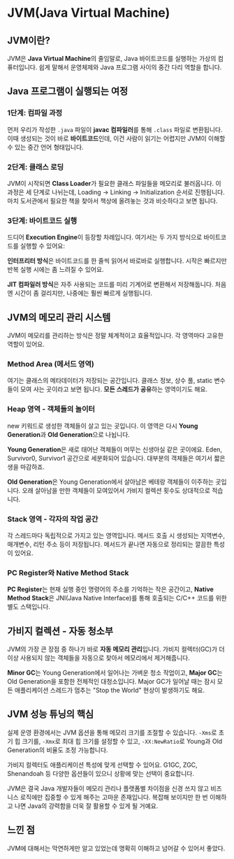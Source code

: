 
# JVM(Java Virtual Machine)

## JVM이란?

JVM은 **Java Virtual Machine**의 줄임말로, Java 바이트코드를 실행하는 가상의 컴퓨터입니다. 쉽게 말해서 운영체제와 Java 프로그램 사이의 중간 다리 역할을 합니다.

## Java 프로그램이 실행되는 여정

### 1단계: 컴파일 과정

먼저 우리가 작성한 `.java` 파일이 **javac 컴파일러**를 통해 `.class` 파일로 변환됩니다. 이때 생성되는 것이 바로 **바이트코드**인데, 이건 사람이 읽기는 어렵지만 JVM이 이해할 수 있는 중간 언어 형태입니다.

### 2단계: 클래스 로딩

JVM이 시작되면 **Class Loader**가 필요한 클래스 파일들을 메모리로 불러옵니다. 이 과정은 세 단계로 나뉘는데, Loading → Linking → Initialization 순서로 진행됩니다. 마치 도서관에서 필요한 책을 찾아서 책상에 올려놓는 것과 비슷하다고 보면 됩니다.

### 3단계: 바이트코드 실행

드디어 **Execution Engine**이 등장할 차례입니다. 여기서는 두 가지 방식으로 바이트코드를 실행할 수 있어요:

**인터프리터 방식**은 바이트코드를 한 줄씩 읽어서 바로바로 실행합니다. 시작은 빠르지만 반복 실행 시에는 좀 느려질 수 있어요.

**JIT 컴파일러 방식**은 자주 사용되는 코드를 미리 기계어로 변환해서 저장해둡니다. 처음엔 시간이 좀 걸리지만, 나중에는 훨씬 빠르게 실행됩니다.

## JVM의 메모리 관리 시스템

JVM이 메모리를 관리하는 방식은 정말 체계적이고 효율적입니다. 각 영역마다 고유한 역할이 있어요.

### Method Area (메서드 영역)

여기는 클래스의 메타데이터가 저장되는 공간입니다. 클래스 정보, 상수 풀, static 변수들이 모여 사는 곳이라고 보면 됩니다. **모든 스레드가 공유**하는 영역이기도 해요.

### Heap 영역 - 객체들의 놀이터

new 키워드로 생성한 객체들이 살고 있는 곳입니다. 이 영역은 다시 **Young Generation**과 **Old Generation**으로 나뉩니다.

**Young Generation**은 새로 태어난 객체들이 머무는 신생아실 같은 곳이에요. Eden, Survivor0, Survivor1 공간으로 세분화되어 있습니다. 대부분의 객체들은 여기서 짧은 생을 마감하죠.

**Old Generation**은 Young Generation에서 살아남은 베테랑 객체들이 이주하는 곳입니다. 오래 살아남을 만한 객체들이 모여있어서 가비지 컬렉션 횟수도 상대적으로 적습니다.

### Stack 영역 - 각자의 작업 공간

각 스레드마다 독립적으로 가지고 있는 영역입니다. 메서드 호출 시 생성되는 지역변수, 매개변수, 리턴 주소 등이 저장됩니다. 메서드가 끝나면 자동으로 정리되는 깔끔한 특성이 있어요.

### PC Register와 Native Method Stack

**PC Register**는 현재 실행 중인 명령어의 주소를 기억하는 작은 공간이고, **Native Method Stack**은 JNI(Java Native Interface)를 통해 호출되는 C/C++ 코드를 위한 별도 스택입니다.

## 가비지 컬렉션 - 자동 청소부

JVM의 가장 큰 장점 중 하나가 바로 **자동 메모리 관리**입니다. 가비지 컬렉터(GC)가 더 이상 사용되지 않는 객체들을 자동으로 찾아서 메모리에서 제거해줍니다.

**Minor GC**는 Young Generation에서 일어나는 가벼운 청소 작업이고, **Major GC**는 Old Generation을 포함한 전체적인 대청소입니다. Major GC가 일어날 때는 잠시 모든 애플리케이션 스레드가 멈추는 "Stop the World" 현상이 발생하기도 해요.

## JVM 성능 튜닝의 핵심

실제 운영 환경에서는 JVM 옵션을 통해 메모리 크기를 조절할 수 있습니다. `-Xms`로 초기 힙 크기를, `-Xmx`로 최대 힙 크기를 설정할 수 있고, `-XX:NewRatio`로 Young과 Old Generation의 비율도 조정 가능합니다.

가비지 컬렉터도 애플리케이션 특성에 맞게 선택할 수 있어요. G1GC, ZGC, Shenandoah 등 다양한 옵션들이 있으니 상황에 맞는 선택이 중요합니다.

JVM은 결국 Java 개발자들이 메모리 관리나 플랫폼별 차이점을 신경 쓰지 않고 비즈니스 로직에만 집중할 수 있게 해주는 고마운 존재입니다. 복잡해 보이지만 한 번 이해하고 나면 Java의 강력함을 더욱 잘 활용할 수 있게 될 거예요.

## 느낀 점
JVM에 대해서는 막연하게만 알고 있었는데 명확히 이해하고 넘어갈 수 있어서 좋았다.